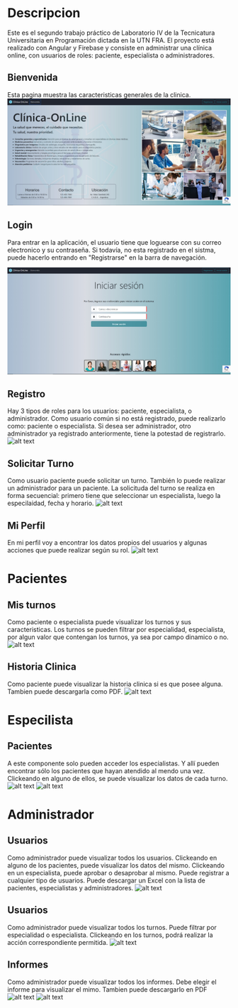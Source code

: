 # Descripcion
Este es el segundo trabajo práctico de Laboratorio IV de la Tecnicatura Universitaria en Programación dictada en la UTN FRA. El proyecto está realizado con Angular y Firebase y consiste en administrar una clínica online, con usuarios de roles: paciente, especialista o administradores.

## Bienvenida
Esta pagina muestra las caracteristicas generales de la clinica.
![alt text](bienvenida.jpg)

## Login
Para entrar en la aplicación, el usuario tiene que loguearse con su correo electronico y su contraseña. Si todavía, no esta registrado en el sistma, puede hacerlo entrando en "Registrarse" en la barra de navegación.

![alt text](image.png)

## Registro
Hay 3 tipos de roles para los usuarios: paciente, especialista, o administrador.
Como usuario común si no está registrado, puede realizarlo como: paciente o especialista. Si desea ser administrador, otro administrador ya registrado anteriormente, tiene la potestad de registrarlo.
![alt text](registro.jpg)

## Solicitar Turno
Como usuario paciente puede solicitar un turno. También lo puede realizar un administrador para un paciente. La solicituda del turno se realiza en forma secuencial: primero tiene que seleccionar un especialista, luego la especilaidad, fecha y horario.
![alt text](solicitarturno.jpg)

## Mi Perfil
En mi perfil voy a encontrar los datos propios del usuarios y algunas acciones que puede realizar según su rol.
![alt text](miperfil.jpg)

# Pacientes

## Mis turnos
Como paciente o especialista puede visualizar los turnos y sus caracteristicas. Los turnos se pueden filtrar por especialidad, especialista, por algun valor que contengan los turnos, ya sea por campo dinamico o no.
![alt text](misturnos.jpg)

## Historia Clinica
Como paciente puede visualizar la historia clinica si es que posee alguna. Tambien puede descargarla como PDF.
![alt text](historiaclinica.jpg)

# Especilista

## Pacientes
A este componente solo pueden acceder los especialistas. Y allí pueden encontrar sólo los pacientes que hayan atendido al mendo una vez. Clickeando en alguno de ellos, se puede visualizar los datos de cada turno.
![alt text](pacientes.jpg)
![alt text](turnopaciente.jpg)

# Administrador

## Usuarios
Como administrador puede visualizar todos los usuarios. Clickeando en alguno de los pacientes, puede visualizar los datos del mismo. Clickeando en un especialista, puede aprobar o desaprobar al mismo.
Puede registrar a cualquier tipo de usuarios.
Puede descargar un Excel con la lista de pacientes, especialistas y administradores.
![alt text](usuarios.jpg)

## Usuarios
Como administrador puede visualizar todos los turnos.
Puede filtrar por especialidad o especialista. 
Clickeando en los turnos, podrá realizar la acción correspondiente permitida.
![alt text](turno.jpg)

## Informes
Como administrador puede visualizar todos los informes.
Debe elegir el informe para visualizar el mimo. 
Tambien puede descargarlo en PDF
![alt text](informes1.jpg)
![alt text](informes2.jpg)

